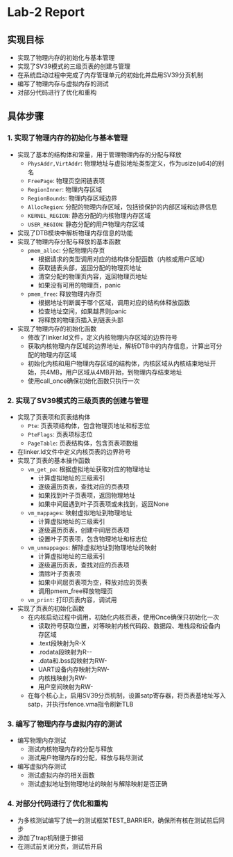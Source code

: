# Lab-2 Report

## 实现目标

- 实现了物理内存的初始化与基本管理
- 实现了SV39模式的三级页表的创建与管理
- 在系统启动过程中完成了内存管理单元的初始化并启用SV39分页机制
- 编写了物理内存与虚拟内存的测试
- 对部分代码进行了优化和重构

## 具体步骤

### 1. 实现了物理内存的初始化与基本管理
- 实现了基本的结构体和常量，用于管理物理内存的分配与释放
    * `PhysAddr,VirtAddr`: 物理地址与虚拟地址类型定义，作为usize(u64)的别名
    * `FreePage`: 物理页空闲链表项
    * `RegionInner`: 物理内存区域
    * `RegionBounds`: 物理内存区域边界
    * `AllocRegion`: 分配的物理内存区域，包括锁保护的内部区域和边界信息
    * `KERNEL_REGION`: 静态分配的内核物理内存区域
    * `USER_REGION`: 静态分配的用户物理内存区域
- 实现了DTB模块中解析物理内存信息的功能
- 实现了物理内存分配与释放的基本函数
    * `pmem_alloc`: 分配物理内存页
        * 根据请求的类型调用对应的结构体分配函数（内核或用户区域）
        * 获取链表头部，返回分配的物理页地址
        * 清空分配的物理页内容，返回物理页地址
        * 如果没有可用的物理页，panic
    * `pmem_free`: 释放物理内存页
        * 根据地址判断属于哪个区域，调用对应的结构体释放函数
        * 检查地址空间，如果越界则panic
        * 将释放的物理页插入到链表头部
- 实现了物理内存的初始化函数
    * 修改了linker.ld文件，定义内核物理内存区域的边界符号
    * 获取内核物理内存区域的边界地址，解析DTB中的内存信息，计算出可分配的物理内存区域
    * 初始化内核和用户物理内存区域的结构体，内核区域从内核结束地址开始，共4MB，用户区域从4MB开始，到物理内存结束地址
    * 使用call_once确保初始化函数只执行一次
### 2. 实现了SV39模式的三级页表的创建与管理
- 实现了页表项和页表结构体
    * `Pte`: 页表项结构体，包含物理页地址和标志位
    * `PteFlags`: 页表项标志位
    * `PageTable`: 页表结构体，包含页表项数组
- 在linker.ld文件中定义内核页表的边界符号
- 实现了页表的基本操作函数
    * `vm_get_pa`: 根据虚拟地址获取对应的物理地址
        * 计算虚拟地址的三级索引
        * 逐级遍历页表，查找对应的页表项
        * 如果找到叶子页表项，返回物理地址
        * 如果中间层遇到叶子页表项或未找到，返回None
    * `vm_mappages`: 映射虚拟地址到物理地址
        * 计算虚拟地址的三级索引
        * 逐级遍历页表，创建中间层页表项
        * 设置叶子页表项，包含物理地址和标志位
    * `vm_unmappages`: 解除虚拟地址到物理地址的映射
        * 计算虚拟地址的三级索引
        * 逐级遍历页表，查找对应的页表项
        * 清除叶子页表项
        * 如果中间层页表项为空，释放对应的页表
        * 调用pmem_free释放物理页
    * `vm_print`: 打印页表内容，调试用
- 实现了页表的初始化函数
    * 在内核启动过程中调用，初始化内核页表，使用Once确保只初始化一次
        * 读取符号获取位置，对等映射内核代码段、数据段、堆栈段和设备内存区域
        * .text段映射为R-X
        * .rodata段映射为R--
        * .data和.bss段映射为RW-
        * UART设备内存映射为RW-
        * 内核栈映射为RW-
        * 用户空间映射为RW-
    * 在每个核心上，启用SV39分页机制，设置satp寄存器，将页表基地址写入satp，并执行sfence.vma指令刷新TLB
### 3. 编写了物理内存与虚拟内存的测试
- 编写物理内存测试
    * 测试内核物理内存的分配与释放
    * 测试用户物理内存的分配，释放与耗尽测试
- 编写虚拟内存测试
    * 测试虚拟内存的相关函数
    * 测试虚拟地址到物理地址的映射与解除映射是否正确
### 4. 对部分代码进行了优化和重构
- 为多核测试编写了统一的测试框架TEST_BARRIER，确保所有核在测试前后同步
- 添加了trap机制便于排错
- 在测试前关闭分页，测试后开启